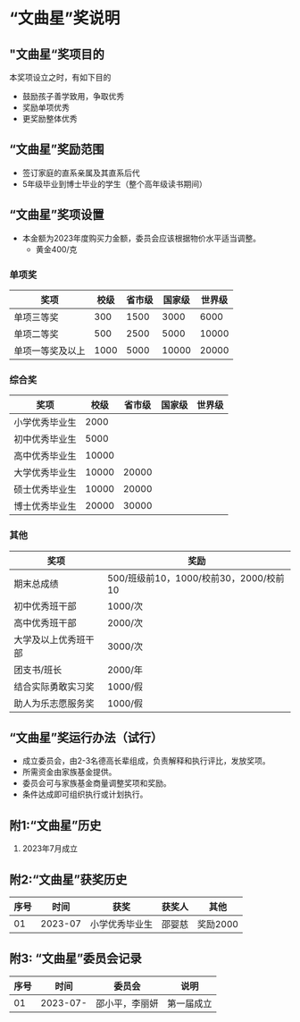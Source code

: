 # “文曲星”奖说明

## "文曲星“奖项目的

本奖项设立之时，有如下目的

* 鼓励孩子善学致用，争取优秀
* 奖励单项优秀
* 更奖励整体优秀

## “文曲星”奖励范围

* 签订家庭的直系亲属及其直系后代
* 5年级毕业到博士毕业的学生（整个高年级读书期间）

## “文曲星”奖项设置

- 本金额为2023年度购买力金额，委员会应该根据物价水平适当调整。
  * 黄金400/克

### 单项奖

| 奖项  | 校级 | 省市级 | 国家级 | 世界级 |
| ----- | -------- | -------- |-------- | -------- |
| 单项三等奖  | 300   | 1500   |3000   | 6000  |
| 单项二等奖  | 500   | 2500   |5000   | 10000  |
| 单项一等奖及以上 | 1000   | 5000   |10000   | 20000  |

### 综合奖

| 奖项  | 校级 | 省市级 | 国家级 | 世界级 |
| ----- | -------- | -------- |-------- | -------- |
| 小学优秀毕业生  | 2000   |    |   |   |
| 初中优秀毕业生  | 5000   |    |   |   |
| 高中优秀毕业生 | 10000   |    |   |   |
| 大学优秀毕业生 | 10000   | 20000   |   |   |
| 硕士优秀毕业生 | 10000   | 20000   |   |   |
| 博士优秀毕业生 | 20000   | 30000   |   |   |

### 其他

| 奖项  | 奖励 |
| ----- | -------- |
| 期末总成绩 | 500/班级前10，1000/校前30，2000/校前10   |
| 初中优秀班干部 | 1000/次   |  
| 高中优秀班干部  | 2000/次   |
| 大学及以上优秀班干部 | 3000/次   |
| 团支书/班长 | 2000/年   | 20000   |  
| 结合实际勇敢实习奖 | 1000/假   | 20000   |
| 助人为乐志愿服务奖 | 1000/假   | 30000   |  

## “文曲星”奖运行办法（试行）

* 成立委员会，由2-3名德高长辈组成，负责解释和执行评比，发放奖项。
* 所需资金由家族基金提供。
* 委员会可与家族基金商量调整奖项和奖励。
* 条件达成即可组织执行或计划执行。

## 附1:“文曲星”历史

1. 2023年7月成立

## 附2:“文曲星”获奖历史

| 序号 | 时间 | 获奖 | 获奖人| 其他 |
| -- | -- | -- | --| --  |
| 01 | 2023-07 | 小学优秀毕业生 | 邵婴慈| 奖励2000 |

## 附3: “文曲星”委员会记录

| 序号 | 时间 | 委员会 | 说明 |
| -- | -- | -- | --  |
| 01 | 2023-07- | 邵小平，李丽妍 | 第一届成立 |